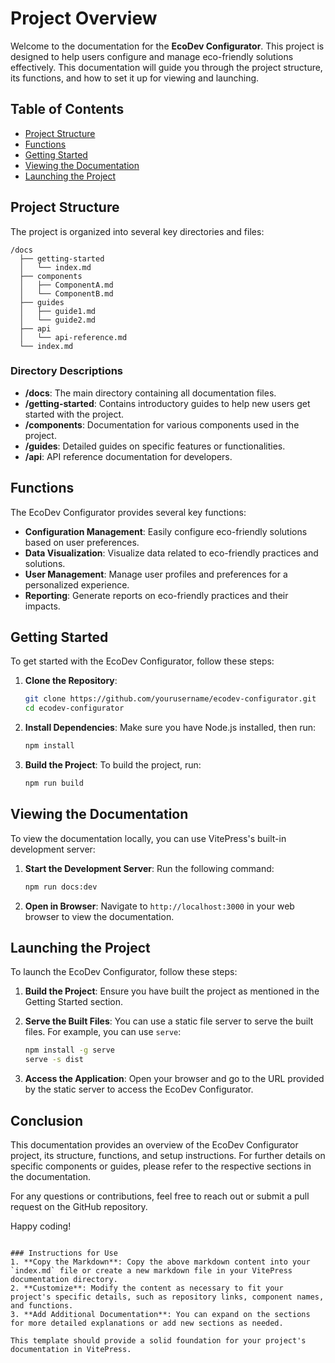 # Project Overview

Welcome to the documentation for the **EcoDev Configurator**. This project is designed to help users configure and manage eco-friendly solutions effectively. This documentation will guide you through the project structure, its functions, and how to set it up for viewing and launching.

## Table of Contents

- [Project Structure](#project-structure)
- [Functions](#functions)
- [Getting Started](#getting-started)
- [Viewing the Documentation](#viewing-the-documentation)
- [Launching the Project](#launching-the-project)

## Project Structure

The project is organized into several key directories and files:

```
/docs
  ├── getting-started
  │   └── index.md
  ├── components
  │   ├── ComponentA.md
  │   └── ComponentB.md
  ├── guides
  │   ├── guide1.md
  │   └── guide2.md
  ├── api
  │   └── api-reference.md
  └── index.md
```

### Directory Descriptions

- **/docs**: The main directory containing all documentation files.
- **/getting-started**: Contains introductory guides to help new users get started with the project.
- **/components**: Documentation for various components used in the project.
- **/guides**: Detailed guides on specific features or functionalities.
- **/api**: API reference documentation for developers.

## Functions

The EcoDev Configurator provides several key functions:

- **Configuration Management**: Easily configure eco-friendly solutions based on user preferences.
- **Data Visualization**: Visualize data related to eco-friendly practices and solutions.
- **User Management**: Manage user profiles and preferences for a personalized experience.
- **Reporting**: Generate reports on eco-friendly practices and their impacts.

## Getting Started

To get started with the EcoDev Configurator, follow these steps:

1. **Clone the Repository**: 
   ```bash
   git clone https://github.com/yourusername/ecodev-configurator.git
   cd ecodev-configurator
   ```

2. **Install Dependencies**: 
   Make sure you have Node.js installed, then run:
   ```bash
   npm install
   ```

3. **Build the Project**: 
   To build the project, run:
   ```bash
   npm run build
   ```

## Viewing the Documentation

To view the documentation locally, you can use VitePress's built-in development server:

1. **Start the Development Server**: 
   Run the following command:
   ```bash
   npm run docs:dev
   ```

2. **Open in Browser**: 
   Navigate to `http://localhost:3000` in your web browser to view the documentation.

## Launching the Project

To launch the EcoDev Configurator, follow these steps:

1. **Build the Project**: 
   Ensure you have built the project as mentioned in the Getting Started section.

2. **Serve the Built Files**: 
   You can use a static file server to serve the built files. For example, you can use `serve`:
   ```bash
   npm install -g serve
   serve -s dist
   ```

3. **Access the Application**: 
   Open your browser and go to the URL provided by the static server to access the EcoDev Configurator.

## Conclusion

This documentation provides an overview of the EcoDev Configurator project, its structure, functions, and setup instructions. For further details on specific components or guides, please refer to the respective sections in the documentation.

For any questions or contributions, feel free to reach out or submit a pull request on the GitHub repository.

Happy coding!
```

### Instructions for Use
1. **Copy the Markdown**: Copy the above markdown content into your `index.md` file or create a new markdown file in your VitePress documentation directory.
2. **Customize**: Modify the content as necessary to fit your project's specific details, such as repository links, component names, and functions.
3. **Add Additional Documentation**: You can expand on the sections for more detailed explanations or add new sections as needed.

This template should provide a solid foundation for your project's documentation in VitePress.